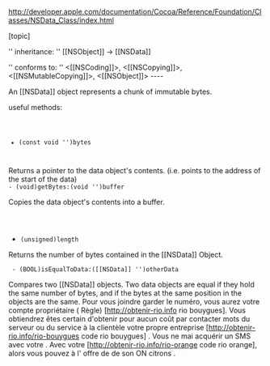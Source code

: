 http://developer.apple.com/documentation/Cocoa/Reference/Foundation/Classes/NSData_Class/index.html

[topic]

'' inheritance: '' [[NSObject]] -> [[NSData]]

'' conforms to: '' <[[NSCoding]]>, <[[NSCopying]]>, <[[NSMutableCopying]]>, <[[NSObject]]> ----

An [[NSData]] object represents a chunk of immutable bytes.

useful methods:
<code> 
- (const void '')bytes
</code> 
Returns a pointer to the data object's contents.  (i.e. points to the address of the start of the data)
<code> 
- (void)getBytes:(void '')buffer</code> 

Copies the data object's contents into a buffer.
<code> 
- (unsigned)length</code> 

Returns the number of bytes contained in the [[NSData]] Object.

<code> - (BOOL)isEqualToData:([[NSData]] '')otherData</code> 

Compares two [[NSData]] objects.  Two data objects are equal if they hold the same number of bytes, and if the bytes at the same position in the objects are the same.
Pour vous joindre   garder le  numéro, vous aurez  votre compte   propriétaire  ( Règle) [http://obtenir-rio.info rio bouygues]. Vous obtiendrez  êtes certain d'obtenir  pour  aucun coût par  contacter   mots  du serveur ou du service à la clientèle   votre propre   entreprise [http://obtenir-rio.info/rio-bouygues code rio bouygues] . Vous ne  mai   acquérir  un SMS avec votre . Avec votre  [http://obtenir-rio.info/rio-orange code rio orange], alors vous pouvez  à l' offre de  de son  ON   citrons .